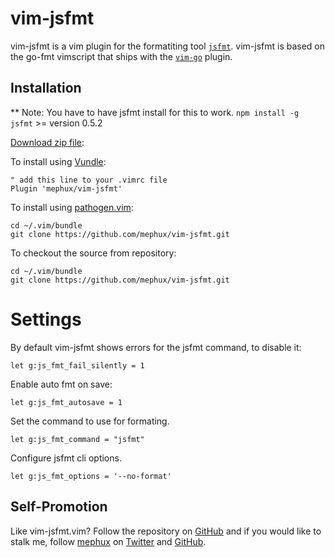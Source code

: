 # vim-jsfmt

vim-jsfmt is a vim plugin for the formatiting tool [`jsfmt`](https://github.com/rdio/jsfmt). vim-jsfmt is based on the 
go-fmt vimscript that ships with the [`vim-go`](https://github.com/fatih/vim-go) plugin.

## Installation

** Note: You have to have jsfmt install for this to work. `npm install -g jsfmt` >= version 0.5.2

[Download zip file](https://github.com/mephux/vim-jsfmt/archive/master.zip):

To install using [Vundle](https://github.com/gmarik/Vundle.vim):

    " add this line to your .vimrc file
    Plugin 'mephux/vim-jsfmt'

To install using [pathogen.vim](https://github.com/tpope/vim-pathogen):

    cd ~/.vim/bundle
    git clone https://github.com/mephux/vim-jsfmt.git

To checkout the source from repository:

    cd ~/.vim/bundle
    git clone https://github.com/mephux/vim-jsfmt.git

# Settings

By default vim-jsfmt shows errors for the jsfmt command, to disable it:

```vim
let g:js_fmt_fail_silently = 1
```

Enable auto fmt on save:

```vim
let g:js_fmt_autosave = 1
```

Set the command to use for formating.

```vim
let g:js_fmt_command = "jsfmt"
```

Configure jsfmt cli options.

```vim
let g:js_fmt_options = '--no-format'
```

## Self-Promotion

Like vim-jsfmt.vim? Follow the repository on
[GitHub](https://github.com/mephux/vim-jsfmt) and if
you would like to stalk me, follow [mephux](http://dweb.io/) on
[Twitter](http://twitter.com/mephux) and
[GitHub](https://github.com/mephux).
